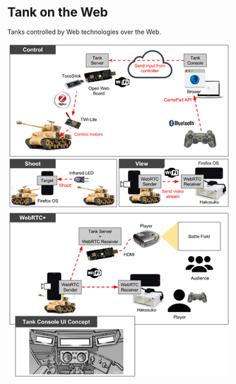# Tank on the Web

Tanks controlled by Web technologies over the Web.

![Tank on the Web Overview](https://raw.githubusercontent.com/tank-on-the-web/main/master/img/overall.png)
![Optional Features](https://raw.githubusercontent.com/tank-on-the-web/main/master/img/plus.png)
